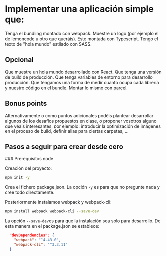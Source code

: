 # Implementar una aplicación simple que:

Tenga el bundling montado con webpack.
Muestre un logo (por ejemplo el de lemoncode u otro que queráis).
Este montada con Typescript.
Tengo el texto de "hola mundo" estilado con SASS.

## Opcional
Que muestre un hola mundo desarrollado con React.
Que tenga una versión de build de producción.
Que tenga variables de entorno para desarrollo producción.
Que tengamos una forma de medir cuanto ocupa cada librería y nuestro código en el bundle.
Montar lo mismo con parcel.

## Bonus points
Alternativamente o como puntos adicionales podéis plantear desarrollar algunos de los desafíos propuestos en clase, o proponer vosotros alguno que véais interesantes, por ejemplo: introducir la optimización de imágenes en el proceso de build, definir alias para ciertas carpetas, ...

## Pasos a seguir para crear desde cero

### Prerequisitos
node

Creación del proyecto:
```bash
npm init -y
```
Crea el fichero package.json. La opción `-y` es para que no pregunte nada y cree todo directamente.

Posteriormente instalamos webpack y webpack-cli:
```bash
npm install webpack webpack-cli --save-dev
```
La opción `--save-dev`es para que la instalación sea solo para desarrollo. De esta manera en el package.json se establece:
```json
  "devDependencies": {
    "webpack": "^4.43.0",
    "webpack-cli": "^3.3.11"
  }
```
